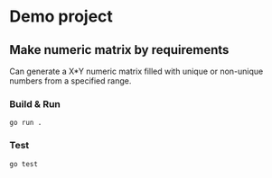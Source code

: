 # Demo project

## Make numeric matrix by requirements

Can generate a X*Y numeric matrix filled with unique or non-unique numbers from a specified range.

### Build & Run
```
go run .
```

### Test
```
go test
```